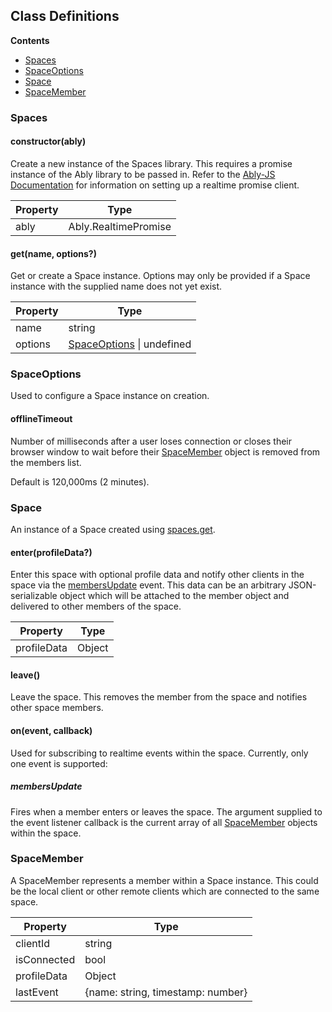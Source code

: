 ## Class Definitions

**Contents**

- [Spaces](#spaces)
- [SpaceOptions](#spaceoptions)
- [Space](#space)
- [SpaceMember](#spacemember)

### Spaces

#### constructor(ably)

Create a new instance of the Spaces library.
This requires a promise instance of the Ably library to be passed in.
Refer to the [Ably-JS Documentation](https://github.com/ably/ably-js#introduction) for information on setting up a realtime promise client.

| Property | Type                 |
|----------|----------------------|
| ably     | Ably.RealtimePromise |


#### get(name, options?)
Get or create a Space instance. Options may only be provided if a Space instance with the supplied name does not yet exist.

| Property | Type                                           |
|----------|------------------------------------------------|
| name     | string                                         |
| options  | [SpaceOptions](#spaceoptions) &#124; undefined |

### SpaceOptions

Used to configure a Space instance on creation.

#### offlineTimeout
Number of milliseconds after a user loses connection or closes their browser window to wait before their [SpaceMember](#spacemember) object is removed from the members list.

Default is 120,000ms (2 minutes).

### Space
An instance of a Space created using [spaces.get](#getname-options).

#### enter(profileData?)
Enter this space with optional profile data and notify other clients in the space via the [membersUpdate](#membersupdate) event.
This data can be an arbitrary JSON-serializable object which will be attached to the member object and delivered to other members of the space.

| Property    | Type   |
|-------------|--------|
| profileData | Object |


#### leave()

Leave the space. This removes the member from the space and notifies other space members.

#### on(event, callback)
Used for subscribing to realtime events within the space. Currently, only one event is supported:

##### membersUpdate
Fires when a member enters or leaves the space. The argument supplied to the event listener callback is the current array of all [SpaceMember](#spacemember) objects within the space.


### SpaceMember

A SpaceMember represents a member within a Space instance.
This could be the local client or other remote clients which are connected to the same space.

| Property    | Type                              |
|-------------|-----------------------------------|
| clientId    | string                            |
| isConnected | bool                              |
| profileData | Object                            |
| lastEvent   | {name: string, timestamp: number} |
